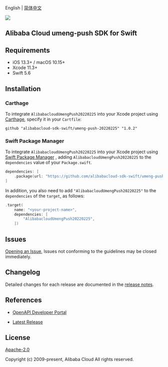 English | [简体中文](README-CN.md)

![](https://aliyunsdk-pages.alicdn.com/icons/AlibabaCloud.svg)

## Alibaba Cloud umeng-push SDK for Swift

## Requirements

- iOS 13.3+ / macOS 10.15+
- Xcode 11.3+
- Swift 5.6

## Installation

### Carthage

To integrate `AlibabacloudUmengPush20220225` into your Xcode project using [Carthage](https://github.com/Carthage/Carthage), specify it in your `Cartfile`:

```ogdl
github "alibabacloud-sdk-swift/umeng-push-20220225" "1.0.2"
```

### Swift Package Manager

To integrate `AlibabacloudUmengPush20220225` into your Xcode project using [Swift Package Manager](https://swift.org/package-manager/) , adding `AlibabacloudUmengPush20220225` to the `dependencies` value of your `Package.swift`.

```swift
dependencies: [
    .package(url: "https://github.com/alibabacloud-sdk-swift/umeng-push-20220225.git", from: "1.0.2")
]
```

In addition, you also need to add `"AlibabacloudUmengPush20220225"` to the `dependencies` of the `target`, as follows:

```swift
.target(
    name: "<your-project-name>",
    dependencies: [
        "AlibabacloudUmengPush20220225",
    ])
```

## Issues

[Opening an Issue](https://github.com/alibabacloud-sdk-swift/umeng-push-20220225/issues/new), Issues not conforming to the guidelines may be closed immediately.

## Changelog

Detailed changes for each release are documented in the [release notes](./ChangeLog.txt).

## References

* [OpenAPI Developer Portal](https://next.api.alibabacloud.com/home)
- [Latest Release](https://github.com/alibabacloud-sdk-swift/umeng-push-20220225)

## License

[Apache-2.0](http://www.apache.org/licenses/LICENSE-2.0)

Copyright (c) 2009-present, Alibaba Cloud All rights reserved.
